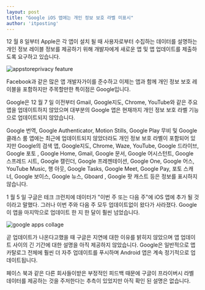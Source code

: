 ```yaml
---
layout: post
title: "Google iOS 앱에는 개인 정보 보호 라벨 미표시"
author: 'itposting'
---
```



12 월 8 일부터 Apple은 각 앱이 설치 될 때 사용자로부터 수집하는 데이터를 설명하는 개인 정보 레이블 정보를 제공하기 위해 개발자에게 새로운 앱 및 앱 업데이트를 제출하도록 요구하고 있습니다.

![appstoreprivacy feature](https://images.macrumors.com/t/IcHZSdSLXTaI2RPyRm9nr3W-gyo=/2500x0/filters:no_upscale():quality(90)/article-new/2020/12/appstoreprivacy-feature.jpg)

Facebook과 같은 많은 앱 개발자가이를 준수하고 이제는 앱과 함께 개인 정보 보호 레이블을 포함하지만 주목할만한 특이점은 Google입니다.

Google은 12 월 7 일 이전부터 Gmail, Google지도, Chrome, YouTube와 같은 주요 앱을 업데이트하지 않았으며 대부분의 Google 앱은 현재까지 개인 정보 보호 라벨 기능으로 업데이트되지 않았습니다.

Google 번역, Google Authenticator, Motion Stills, Google Play 무비 및 Google 클래스 룸 앱에는 최근에 업데이트되지 않았더라도 개인 정보 보호 라벨이 포함되어 있지만 Google의 검색 앱, Google지도, Chrome, Waze, YouTube, Google 드라이브, Google 포토
 , Google Home, Gmail, Google 문서, Google 어시스턴트, Google 스프레드 시트, Google 캘린더, Google 프레젠테이션, Google One, Google 어스, YouTube Music, 행 아웃, Google Tasks, Google Meet, Google Pay, 포토 스캐너, Google 보이스, Google 뉴스, Gboard
 , Google 팟 캐스트 등은 정보를 표시하지 않습니다.

1 월 5 일 구글은 테크 크런치에 데이터가 "이번 주 또는 다음 주"에 iOS 앱에 추가 될 것이라고 말했다. 그러나 이번 주와 다음 주 모두 업데이트없이 왔다가 사라졌다.
 Google이 앱을 마지막으로 업데이트 한 지 한 달이 훨씬 넘었습니다.

![google apps collage](https://images.macrumors.com/t/7s_8aGUUh4r48s9pGTJyfGT42r8=/2500x0/filters:no_upscale():quality(90)/article-new/2021/01/google-apps-collage.jpg)

곧 업데이트가 나온다고했을 때 구글은 지연에 대한 이유를 밝히지 않았으며 앱 업데이트 사이의 긴 기간에 대한 설명을 아직 제공하지 않았습니다.
 Google은 일반적으로 앱 카탈로그 전체에 훨씬 더 자주 업데이트를 푸시하며 Android 앱은 계속 정기적으로 업데이트됩니다.

페이스 북과 같은 다른 회사들이받은 부정적인 피드백 때문에 구글이 프라이버시 라벨 데이터를 제공하는 것을 주저한다는 추측이 있었지만 아직 확인 된 설명은 없습니다.